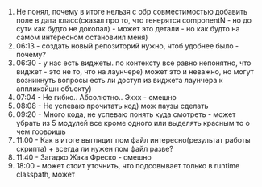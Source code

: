 1. Не понял, почему в итоге нельзя с обр совместимостью добавить поле в дата класс(сказал про то, что генерятся componentN - но до сути как будто не докопал) - может это детали - но как будто на самом интересном остановиил меня)
2. 06:13 - создать новый репозиторий нужно, чтоб удобнее было - почему?
3. 06:30 - у нас есть виджеты. по контексту все равно непонятно, что виджет - это не то, что на лаунчере) может это и неважно, но могут возникнуть вопросы есть ли доступ из виджета лаунчера к аппликэйшн объекту)
4. 07:04 - Не гибко.. Абсолютно.. Эххх - смешно
5. 08:08 - Не успеваю прочитать код) мож паузы сделать
6. 09:20 - Много кода, не успеваю понять куда смотреть - может убрать из 5 модулей все кроме одного или выделять красным то о чем гоовришь
7. 11:00 - Как в итоге выглядит пом файл интересно(результат работы скрипта) + всегда ли нужен пом файл разве?
8. 11:40 - Загадко Жака Фреско - смешно
9. 18:00 - может стоит уточнить, что подсовывает только в runtime classpath, может 